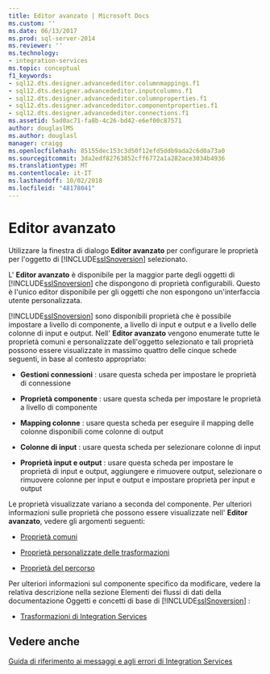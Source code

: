 ```yaml
---
title: Editor avanzato | Microsoft Docs
ms.custom: ''
ms.date: 06/13/2017
ms.prod: sql-server-2014
ms.reviewer: ''
ms.technology:
- integration-services
ms.topic: conceptual
f1_keywords:
- sql12.dts.designer.advancededitor.columnmappings.f1
- sql12.dts.designer.advancededitor.inputcolumns.f1
- sql12.dts.designer.advancededitor.columnproperties.f1
- sql12.dts.designer.advancededitor.componentproperties.f1
- sql12.dts.designer.advancededitor.connections.f1
ms.assetid: 5ad0ac71-fa8b-4c26-bd42-e6ef00c87571
author: douglaslMS
ms.author: douglasl
manager: craigg
ms.openlocfilehash: 85155dec153c3d50f12efd5ddb9ada2c6d0a73a0
ms.sourcegitcommit: 3da2edf82763852cff6772a1a282ace3034b4936
ms.translationtype: MT
ms.contentlocale: it-IT
ms.lasthandoff: 10/02/2018
ms.locfileid: "48178041"
---
```

# <a name="advanced-editor"></a>Editor avanzato
  Utilizzare la finestra di dialogo **Editor avanzato** per configurare le proprietà per l'oggetto di [!INCLUDE[ssISnoversion](../includes/ssisnoversion-md.md)] selezionato.  
  
 L' **Editor avanzato** è disponibile per la maggior parte degli oggetti di [!INCLUDE[ssISnoversion](../includes/ssisnoversion-md.md)] che dispongono di proprietà configurabili. Questo è l'unico editor disponibile per gli oggetti che non espongono un'interfaccia utente personalizzata.  
  
 [!INCLUDE[ssISnoversion](../includes/ssisnoversion-md.md)] sono disponibili proprietà che è possibile impostare a livello di componente, a livello di input e output e a livello delle colonne di input e output. Nell' **Editor avanzato** vengono enumerate tutte le proprietà comuni e personalizzate dell'oggetto selezionato e tali proprietà possono essere visualizzate in massimo quattro delle cinque schede seguenti, in base al contesto appropriato:  
  
-   **Gestioni connessioni** : usare questa scheda per impostare le proprietà di connessione  
  
-   **Proprietà componente** : usare questa scheda per impostare le proprietà a livello di componente  
  
-   **Mapping colonne** : usare questa scheda per eseguire il mapping delle colonne disponibili come colonne di output  
  
-   **Colonne di input** : usare questa scheda per selezionare colonne di input  
  
-   **Proprietà input e output** : usare questa scheda per impostare le proprietà di input e output, aggiungere e rimuovere output, selezionare o rimuovere colonne per input e output e impostare proprietà per input e output  
  
 Le proprietà visualizzate variano a seconda del componente. Per ulteriori informazioni sulle proprietà che possono essere visualizzate nell' **Editor avanzato**, vedere gli argomenti seguenti:  
  
-   [Proprietà comuni](../../2014/integration-services/common-properties.md)  
  
-   [Proprietà personalizzate delle trasformazioni](data-flow/transformations/transformation-custom-properties.md)  
  
-   [Proprietà del percorso](../../2014/integration-services/path-properties.md)  
  
 Per ulteriori informazioni sul componente specifico da modificare, vedere la relativa descrizione nella sezione Elementi dei flussi di dati della documentazione Oggetti e concetti di base di [!INCLUDE[ssISnoversion](../includes/ssisnoversion-md.md)] :  
  
-   [Trasformazioni di Integration Services](data-flow/transformations/integration-services-transformations.md)  
  
## <a name="see-also"></a>Vedere anche  
 [Guida di riferimento ai messaggi e agli errori di Integration Services](../../2014/integration-services/integration-services-error-and-message-reference.md)  
  
  
